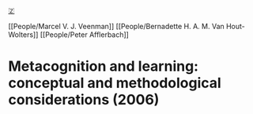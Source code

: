 [🇿](zotero://select/library/items/RVWRGVAK)

[[People/Marcel V. J. Veenman]] [[People/Bernadette H. A. M. Van Hout-Wolters]] [[People/Peter Afflerbach]] 
# Metacognition and learning: conceptual and methodological considerations (2006)

